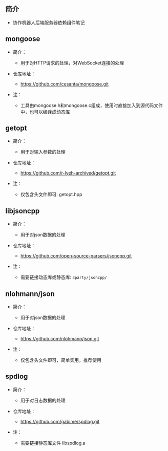 ## 简介

+ 协作机器人后端服务器依赖组件笔记

## mongoose

+ 简介：
  + 用于对HTTP请求的处理，对WebSocket连接的处理

+ 仓库地址：
  + https://github.com/cesanta/mongoose.git

+ 注：
  + 工具由mongoose.h和mongoose.c组成，使用时直接加入到源代码文件中，也可以编译成动态库

## getopt

+ 简介：
  + 用于对输入参数的处理

+ 仓库地址：
  + https://github.com/r-lyeh-archived/getopt.git

+ 注：
  + 仅包含头文件即可: getopt.hpp

## libjsoncpp 

+ 简介：
  + 用于对json数据的处理

+ 仓库地址：
  + https://github.com/open-source-parsers/jsoncpp.git

+ 注：
  + 需要链接动态库或静态库: `3party/jsoncpp/`

## nlohmann/json

+ 简介：
  + 用于对json数据的处理

+ 仓库地址：
  + https://github.com/nlohmann/json.git

+ 注：
  + 仅包含头文件即可，简单实用，推荐使用

## spdlog

+ 简介：
  + 用于对日志数据的处理

+ 仓库地址：
  + https://github.com/gabime/spdlog.git

+ 注：
  + 需要链接静态库文件 libspdlog.a